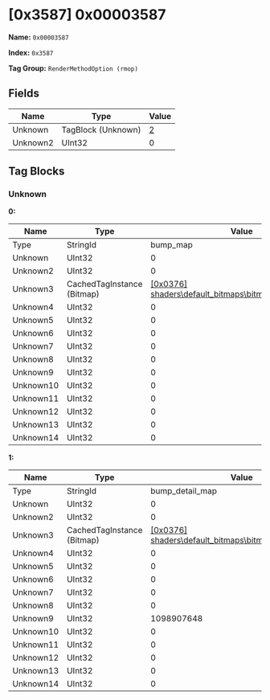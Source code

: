 # [0x3587] 0x00003587

**Name:** ```0x00003587```

**Index:** ```0x3587```

**Tag Group:** ```RenderMethodOption (rmop)```

## Fields

Name	| Type	| Value
---	|---	|---	|
Unknown	|TagBlock (Unknown)	|[2](#unknown)
Unknown2	|UInt32	|0


## Tag Blocks

### Unknown

**0:**

Name	| Type	| Value
---	|---	|---	|
Type	|StringId	|bump_map
Unknown	|UInt32	|0
Unknown2	|UInt32	|0
Unknown3	|CachedTagInstance (Bitmap)	|[[0x0376] shaders\default_bitmaps\bitmaps\default_vector](../Bitmap/0376.md)
Unknown4	|UInt32	|0
Unknown5	|UInt32	|0
Unknown6	|UInt32	|0
Unknown7	|UInt32	|0
Unknown8	|UInt32	|0
Unknown9	|UInt32	|0
Unknown10	|UInt32	|0
Unknown11	|UInt32	|0
Unknown12	|UInt32	|0
Unknown13	|UInt32	|0
Unknown14	|UInt32	|0


**1:**

Name	| Type	| Value
---	|---	|---	|
Type	|StringId	|bump_detail_map
Unknown	|UInt32	|0
Unknown2	|UInt32	|0
Unknown3	|CachedTagInstance (Bitmap)	|[[0x0376] shaders\default_bitmaps\bitmaps\default_vector](../Bitmap/0376.md)
Unknown4	|UInt32	|0
Unknown5	|UInt32	|0
Unknown6	|UInt32	|0
Unknown7	|UInt32	|0
Unknown8	|UInt32	|0
Unknown9	|UInt32	|1098907648
Unknown10	|UInt32	|0
Unknown11	|UInt32	|0
Unknown12	|UInt32	|0
Unknown13	|UInt32	|0
Unknown14	|UInt32	|0


